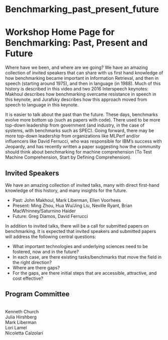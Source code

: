 # Benchmarking_past_present_future
<h1>Workshop Home Page for Benchmarking: Past, Present and Future</h1>

Where have we been, and where are we going?  We have an amazing collection of invited speakers that can share with us first hand knowledge of how benchmarking became important in Information Retrieval, and then in speech (starting around 1975), and then in language (in 1988).  Much of this history is described in this video and two 2016 Interspeech keynotes: Makhoul describes how benchmarking overcame resistance in speech in this keynote, and Jurafsky describes how this approach moved from speech to language in this keynote.

It is easier to talk about the past than the future.  These days, benchmarks evolve more bottom up (such as papers with code).  There used to be more top-down leadership from government (and industry, in the case of systems, with benchmarks such as SPEC).  Going forward, there may be more top-down leadership from organizations like MLPerf and/or influencers like David Ferrucci, who was responsible for IBM’s success with Jeopardy, and has recently written a paper suggesting how the community should think about benchmarking for machine comprehension (To Test Machine Comprehension, Start by Defining Comprehension).

<h2>Invited Speakers</h2> 

We have an amazing collection of invited talks, many with direct first-hand knowledge of this history, and many insights for the future.

<ul>
  <li>Past: John Makhoul, Mark Liberman, Ellen Voorhees</li>
<li>Present: Ming Zhou, Hua Wu/Jing Liu, Neville Ryant, Brian MacWhinney/Saturnino Haider</li>
<li>Future: Greg Diamos, David Ferrucci</li>
  </ul>

In addition to invited talks, there will be a call for submitted papers on benchmarking.  It is expected that invited speakers and submitted papers will address the following central questions:
<ul>
<li>What important technologies and underlying sciences need to be fostered, now and in the future?</li>

<li>In each case, are there existing tasks/benchmarks that move the field in the right direction?</li>

<li>Where are there gaps?</li>

<li>For the gaps, are there initial steps that are accessible, attractive, and cost effective?</li>

</ul>
<h2>Program Committee</h2>

<br> Kenneth Church
<br>Julia Hirshberg
<br>Mark Liberman
<br>Lori Lamel
<br>Nicoletta Calzolari 
